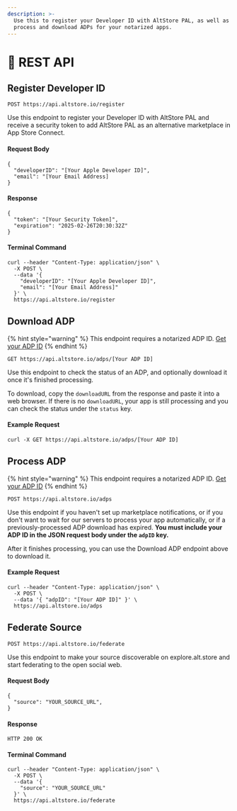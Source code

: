 ```yaml
---
description: >-
  Use this to register your Developer ID with AltStore PAL, as well as to
  process and download ADPs for your notarized apps.
---
```


# 📔 REST API

## Register Developer ID

`POST https://api.altstore.io/register`

Use this endpoint to register your Developer ID with AltStore PAL and receive a security token to add AltStore PAL as an alternative marketplace in App Store Connect.

#### Request Body

```
{
  "developerID": "[Your Apple Developer ID]",
  "email": "[Your Email Address]
}
```

#### Response

```
{
  "token": "[Your Security Token]",
  "expiration": "2025-02-26T20:30:32Z"
}
```

#### Terminal Command

```
curl --header "Content-Type: application/json" \
  -X POST \
  --data '{ 
    "developerID": "[Your Apple Developer ID]", 
    "email": "[Your Email Address]"
  }' \
  https://api.altstore.io/register
```



## Download ADP

{% hint style="warning" %}
This endpoint requires a notarized ADP ID. [Get your ADP ID](https://developer.apple.com/help/app-store-connect/distributing-apps-in-the-european-union/get-an-alternative-distribution-package-id/)
{% endhint %}

`GET https://api.altstore.io/adps/[Your ADP ID]`

Use this endpoint to check the status of an ADP, and optionally download it once it's finished processing.

To download, copy the `downloadURL` from the response and paste it into a web browser. If there is no `downloadURL`, your app is still processing and you can check the status under the `status` key.

#### Example Request

```
curl -X GET https://api.altstore.io/adps/[Your ADP ID] 
```



## Process ADP

{% hint style="warning" %}
This endpoint requires a notarized ADP ID. [Get your ADP ID](https://developer.apple.com/help/app-store-connect/distributing-apps-in-the-european-union/get-an-alternative-distribution-package-id/)
{% endhint %}

`POST https://api.altstore.io/adps`

Use this endpoint if you haven't set up marketplace notifications, or if you don't want to wait for our servers to process your app automatically, or if a previously-processed ADP download has expired. **You must include your ADP ID in the JSON request body under the `adpID` key.**

After it finishes processing, you can use the Download ADP endpoint above to download it.

#### Example Request

```
curl --header "Content-Type: application/json" \
  -X POST \
  --data '{ "adpID": "[Your ADP ID]" }' \
  https://api.altstore.io/adps
```



## Federate Source

`POST https://api.altstore.io/federate`

Use this endpoint to make your source discoverable on explore.alt.store and start federating to the open social web.

#### Request Body

```
{
  "source": "YOUR_SOURCE_URL",
}
```

#### Response

```
HTTP 200 OK
```

#### Terminal Command

```
curl --header "Content-Type: application/json" \
  -X POST \
  --data '{  
    "source": "YOUR_SOURCE_URL"
  }' \
  https://api.altstore.io/federate
```

